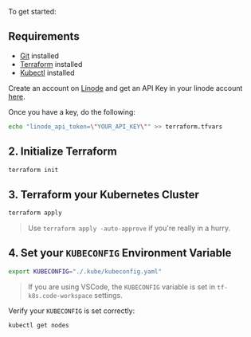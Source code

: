 
To get started:

## Requirements
- [Git](https://git-scm.com/downloads) installed
- [Terraform](https://developer.hashicorp.com/terraform/downloads) installed
- [Kubectl](https://kubernetes.io/docs/tasks/tools/) installed

Create an account on [Linode](https://www.linode.com/cfe) and get an API Key in your linode account [here](https://cloud.linode.com/profile/tokens).

Once you have a key, do the following:

```bash
echo "linode_api_token=\"YOUR_API_KEY\"" >> terraform.tfvars
```

## 2. Initialize Terraform

```bash
terraform init
```

## 3. Terraform your Kubernetes Cluster
```bash
terraform apply
```
> Use `terraform apply -auto-approve` if you're really in a hurry.

## 4. Set your `KUBECONFIG` Environment Variable

```bash
export KUBECONFIG="./.kube/kubeconfig.yaml"
```
> If you are using VSCode, the `KUBECONFIG` variable is set in `tf-k8s.code-workspace` settings.

Verify your `KUBECONFIG` is set correctly:

```bash
kubectl get nodes
```

